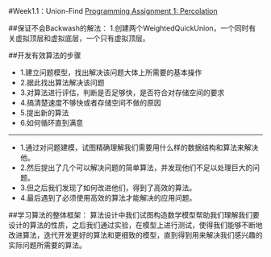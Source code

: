 #Week1.1：Union-Find
[Programming Assignment 1: Percolation](http://coursera.cs.princeton.edu/algs4/assignments/percolation.html)

##保证不会Backwash的解法：
1.创建两个WeightedQuickUnion，一个同时有关虚拟顶层和虚拟底层，一个只有虚拟顶层。


##开发有效算法的步骤
- 1.建立问题模型，找出解决该问题大体上所需要的基本操作
- 2.据此找出算法解决该问题
- 3.对算法进行评估，判断是否足够快，是否符合对存储空间的要求
- 4.搞清楚速度不够快或者存储空间不做的原因
- 5.提出新的算法
- 6.如何循环直到满意

- - -

- 1.通过对问题建模，试图精确理解我们需要用什么样的数据结构和算法来解决他。
- 2.然后提出了几个可以解决问题的简单算法，并发现他们不足以处理巨大的问题。
- 3.但之后我们发现了如何改进他们，得到了高效的算法。
- 4.最后遇到了必须使用高效的算法才能解决的应用问题。

##学习算法的整体框架：
算法设计中我们试图构造数学模型帮助我们理解我们要设计的算法的性质，之后我们通过实验，在模型上进行测试，使得我们能够不断地改进算法，迭代开发更好的算法和更细致的模型，直到得到用来解决我们感兴趣的实际问题所需要的算法。